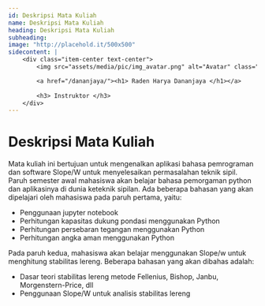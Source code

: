 ```yaml
---
id: Deskripsi Mata Kuliah
name: Deskripsi Mata Kuliah
heading: Deskripsi Mata Kuliah
subheading: 
image: "http://placehold.it/500x500"
sidecontent: |
    <div class="item-center text-center">
        <img src="assets/media/pic/img_avatar.png" alt="Avatar" class="avatar square-300">

        <a href="/dananjaya/"><h1> Raden Harya Dananjaya </h1></a>
        
        <h3> Instruktor </h3>
    </div>
---
```

# Deskripsi Mata Kuliah 
Mata kuliah ini bertujuan untuk mengenalkan aplikasi bahasa pemrograman dan software Slope/W untuk menyelesaikan permasalahan teknik sipil. Paruh semester awal mahasiswa akan belajar bahasa pemorgaman python dan aplikasinya di dunia keteknik sipilan. Ada beberapa bahasan yang akan dipelajari oleh mahasiswa pada paruh pertama, yaitu:
- Penggunaan jupyter notebook
- Perhitungan kapasitas dukung pondasi menggunakan Python
- Perhitungan persebaran tegangan menggunakan Python
- Perhitungan angka aman menggunakan Python

Pada paruh kedua, mahasiswa akan belajar menggunakan Slope/w untuk menghitung stabilitas lereng. Beberapa bahasan yang akan dibahas adalah:
- Dasar teori stabilitas lereng metode Fellenius, Bishop, Janbu, Morgenstern-Price, dll 
- Penggunaan Slope/W untuk analisis stabilitas lereng
